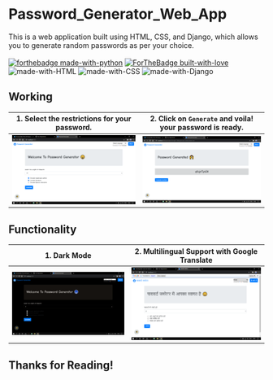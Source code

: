 # Password_Generator_Web_App

This is a web application built using HTML, CSS, and Django, which allows you to generate random passwords as per your choice. <br><br>
[![forthebadge made-with-python](http://ForTheBadge.com/images/badges/made-with-python.svg)](https://www.python.org/)
[![ForTheBadge built-with-love](http://ForTheBadge.com/images/badges/built-with-love.svg)](http://kambojtarun.pythonanywhere.com/)<br>
![made-with-HTML](https://img.shields.io/badge/HTML-5-brightgreen?style=for-the-badge&logo=HTML5)
![made-with-CSS](https://img.shields.io/badge/CSS-3-blueviolet?style=for-the-badge&logo=CSS3)
![made-with-Django](https://img.shields.io/badge/Django-3.0-brightgreen?style=for-the-badge&logo=Django)

## Working

| 1. Select the restrictions for your password. | 2. Click on `Generate` and voila! your password is ready. |
|-----|-----|
| ![Image not found](/Readme_images/pwg3.png) | ![Image not found](/Readme_images/pwg5.png) |

## Functionality

| 1. Dark Mode | 2. Multilingual Support with Google Translate |
|-----|-----|
| ![Image not found](/Readme_images/pwg6.png) | ![Image not found](/Readme_images/pwg2.png) |

## Thanks for Reading!
